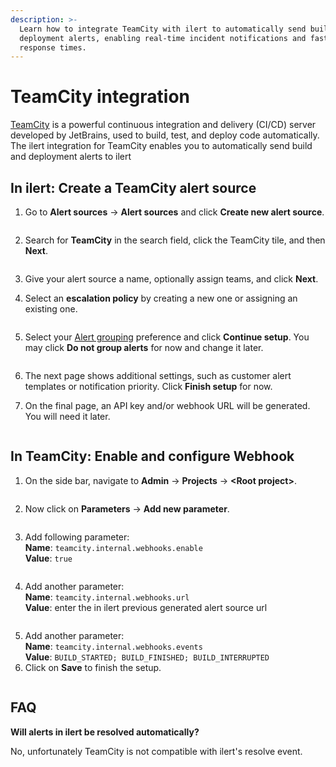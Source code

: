 ```yaml
---
description: >-
  Learn how to integrate TeamCity with ilert to automatically send build and
  deployment alerts, enabling real-time incident notifications and faster
  response times.
---
```


# TeamCity integration

[TeamCity](https://www.jetbrains.com/teamcity/) is a powerful continuous integration and delivery (CI/CD) server developed by JetBrains, used to build, test, and deploy code automatically. The ilert integration for TeamCity enables you to automatically send build and deployment alerts to ilert

## In ilert: Create a TeamCity alert source&#x20;

1.  Go to **Alert sources** -> **Alert sources** and click **Create new alert source**.

    <figure><img src="../../.gitbook/assets/Screenshot 2023-08-28 at 10.21.10.png" alt=""><figcaption></figcaption></figure>
2.  Search for **TeamCity** in the search field, click the TeamCity tile, and then **Next**.&#x20;

    <figure><img src="../../.gitbook/assets/Screenshot 2023-08-28 at 10.24.23.png" alt=""><figcaption></figcaption></figure>
3. Give your alert source a name, optionally assign teams, and click **Next**.
4.  Select an **escalation policy** by creating a new one or assigning an existing one.

    <figure><img src="../../.gitbook/assets/Screenshot 2023-08-28 at 11.37.47.png" alt=""><figcaption></figcaption></figure>
5.  Select your [Alert grouping](../../alerting/alert-sources.md#alert-grouping) preference and click **Continue setup**. You may click **Do not group alerts** for now and change it later.&#x20;

    <figure><img src="../../.gitbook/assets/Screenshot 2023-08-28 at 11.38.24.png" alt=""><figcaption></figcaption></figure>
6. The next page shows additional settings, such as customer alert templates or notification priority. Click **Finish setup** for now.
7. On the final page, an API key and/or webhook URL will be generated. You will need it later.

<figure><img src="../../.gitbook/assets/il-1.png" alt=""><figcaption></figcaption></figure>

## In TeamCity: Enable and configure Webhook

1. On the side bar, navigate to **Admin** -> **Projects** -> **\<Root project>**.

<figure><img src="../../.gitbook/assets/1.png" alt=""><figcaption></figcaption></figure>

2. Now click on **Parameters** -> **Add new parameter**.

<figure><img src="../../.gitbook/assets/2.png" alt=""><figcaption></figcaption></figure>

3. Add following parameter:\
   **Name**: `teamcity.internal.webhooks.enable`\
   **Value**: `true`

<figure><img src="../../.gitbook/assets/3.png" alt=""><figcaption></figcaption></figure>

4. Add another parameter:\
   **Name**: `teamcity.internal.webhooks.url`\
   **Value**: enter the in ilert previous generated alert source url

<figure><img src="../../.gitbook/assets/4.png" alt=""><figcaption></figcaption></figure>

5. Add another parameter:\
   **Name**: `teamcity.internal.webhooks.events`\
   **Value**: `BUILD_STARTED; BUILD_FINISHED; BUILD_INTERRUPTED`
6. Click on **Save** to finish the setup.

<figure><img src="../../.gitbook/assets/5.png" alt=""><figcaption></figcaption></figure>

## FAQ <a href="#faq" id="faq"></a>

**Will alerts in ilert be resolved automatically?**

No, unfortunately TeamCity is not compatible with ilert's resolve event.
